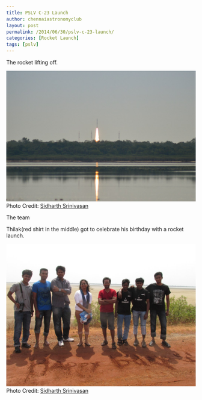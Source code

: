 ```yaml
---
title: PSLV C-23 Launch
author: chennaiastronomyclub
layout: post
permalink: /2014/06/30/pslv-c-23-launch/
categories: [Rocket Launch]
tags: [pslv]
---
```

The rocket lifting off.

![Lift off](/img/pslvc23-1.jpg)
<span class="image-credit">Photo Credit: <a href="https://twitter.com/sidharth9610">Sidharth Srinivasan</a></span>

The team

Thilak(red shirt in the middle) got to celebrate his birthday with a rocket launch.

![Lift off](/img/pslvc23-2.jpg)
<span class="image-credit">Photo Credit: <a href="https://twitter.com/sidharth9610">Sidharth Srinivasan